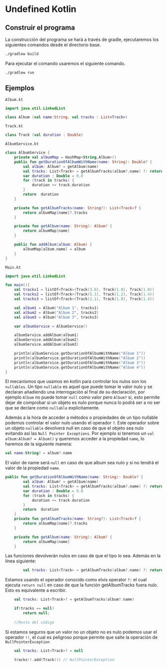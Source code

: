 # Undefined Kotlin

## Construir el programa

La construcción del programa se hará a través de gradle, ejecutaremos los siguientes comandos desde el directorio base.

```bash
./gradlew build
```

Para ejecutar el comando usaremos el siguiente comando.

```bash
./gradlew run
```

## Ejemplos

`Album.kt`

```kotlin
import java.util.LinkedList

class Album (val name:String, val tracks : List<Track>)
```

`Track.kt`

```kotlin
class Track (val duration : Double)
```

`AlbumService.kt`

```kotlin
class AlbumService {
    private val albumMap = HashMap<String,Album>()
    public fun getDurationOfAlbumWithName(name: String): Double? {
        val album: Album? = getAlbum(name)
        val tracks: List<Track> = getAlbumTracks(album?.name) ?: return null //Elvis Operator.
        var duration : Double = 0.0
        for (track in tracks) {
            duration += track.duration
        }
        return  duration
    }

    private fun getAlbumTracks(name: String?): List<Track>? {
        return albumMap[name]?.tracks
    }

    private fun getAlbum(name: String): Album? {
        return albumMap[name]
    }

    public fun addAlbum(album: Album) {
        albumMap[album.name] = album
    }
}
```

`Main.kt`

```kotlin
import java.util.LinkedList

fun main(){
    val tracks1 = listOf<Track>(Track(3.0), Track(1.0), Track(1.0))
    val tracks2 = listOf<Track>(Track(5.1), Track(1.2), Track(1.4))
    val tracks3 = listOf<Track>(Track(2.1), Track(1.0), Track(1.4))

    val album1 = Album("Album 1", tracks1)
    val album2 = Album("Album 2", tracks2)
    val album3 = Album("Album 3", tracks3)

    var albumService = AlbumService()

    albumService.addAlbum(album1)
    albumService.addAlbum(album2)
    albumService.addAlbum(album3)

    println(albumService.getDurationOfAlbumWithName("Album 1"))
    println(albumService.getDurationOfAlbumWithName("Album 2"))
    println(albumService.getDurationOfAlbumWithName("Album 3"))
    println(albumService.getDurationOfAlbumWithName("Album 4"))
}
```

El mecanismos que usamos en kotlin para controlar los nulos son los `nullables`. Un tipo `nullable` es aquel que puede tomar le valor nulo y se declaran añadiendo una interrogación al final de su declaración, por ejemplo `Album` no puede tomar `null` como valor pero `Album?` sí, esto permite dejar de comprobar si un objeto es nulo porque nunca lo podrá ser a no ser que se declare como `nullable` explicitamente.

Además a la hora de acceder a métodos o propiedades de un tipo nullable podemos controlar el valor nulo usando el operador `?`. Este operador sobre un objeto `nullable` devolverá null en caso de que el objeto sea nulo evitando así las `Null Pointer Exceptions`. Por ejemplo si tenemos un `val album:Album? = Album()` y queremos acceder a la propiedad `name`, lo haremos de la siguiente manera:

```kotlin
val name:String? = album?.name
```

El valor de name será `null` en caso de que album sea nulo y si no tendrá el valor de la propiedad `name`.

```kotlin
public fun getDurationOfAlbumWithName(name: String): Double? {
        val album: Album? = getAlbum(name)
        val tracks: List<Track> = getAlbumTracks(album?.name) ?: return null //Elvis Operator.
        var duration : Double = 0.0
        for (track in tracks) {
            duration += track.duration
        }
        return  duration
    }
    private fun getAlbumTracks(name: String?): List<Track>? {
        return albumMap[name]?.tracks
    }

    private fun getAlbum(name: String): Album? {
        return albumMap[name]
    }
```

Las funciones devolverán nulos en caso de que el tipo lo sea. Además en la línea siguiente:

```kotlin
        val tracks: List<Track> = getAlbumTracks(album?.name) ?: return null 

```

Estamos usando el operador conocido como elvis operator `?:` el cual ejecuta `return null` en caso de que la función getAlbumTracks fuera nulo.
Esto es equivalente a escribir.

```kotlin
    val tracks: List<Track>? = getAlbumTracks(album?.name)

    if(tracks == null)
        return null;
    
    //Resto del código
```

Si estamos seguros que un valor no un objeto no es nulo podemos usar el operador `!!`, el cual es peligroso porque permite que salte la operación de `NullPointerException`

```kotlin
    val tracks: List<Track>? = null

    tracks!!.add(Track()) // NullPointerException
```
